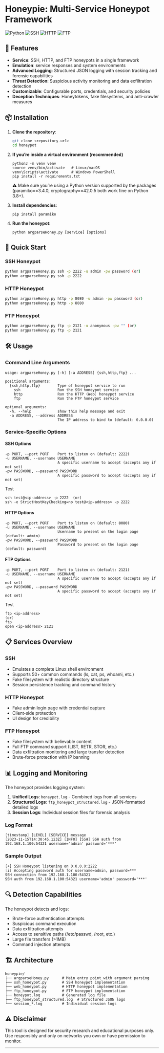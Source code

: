 
# Honeypie: Multi-Service Honeypot Framework

![Python](https://img.shields.io/badge/Python-3.13.5-blue)
![SSH](https://img.shields.io/badge/Service-SSH-orange)
![HTTP](https://img.shields.io/badge/Service-HTTP-red)
![FTP](https://img.shields.io/badge/Service-FTP-blue)


## 🌟 Features

- **Service**: SSH, HTTP, and FTP honeypots in a single framework
- **Emulation**:  service responses and system environments
- **Advanced Logging**: Structured JSON logging with session tracking and forensic capabilities
- **Threat Detection**: Suspicious activity monitoring and data exfiltration detection
- **Customizable**: Configurable ports, credentials, and security policies
- **Deception Techniques**: Honeytokens, fake filesystems, and anti-crawler measures

## 📦 Installation

1. **Clone the repository**:
   ```bash
   git clone <repository-url>
   cd honeypot
   ```
2. **If you’re inside a virtual environment (recommended)**
   ```
   python3 -m venv venv
   source venv/bin/activate   # Linux/macOS
   venv\Scripts\activate      # Windows PowerShell
   pip install -r requirements.txt
   ```

   ⚠️ Make sure you’re using a Python version supported by the packages (paramiko==3.4.0, cryptography==42.0.5 both work fine on Python 3.8+).

3. **Install dependencies**:
   ```
   pip install paramiko
   ```
   
4. **Run the honeypot**:
   ```
   python argparseHoney.py [service] [options]
   ```

## 🚀 Quick Start

### SSH Honeypot
```bash
python argparseHoney.py ssh -p 2222 -u admin -pw password (or)
python argparseHoney.py ssh -p 2222
```

### HTTP Honeypot
```bash
python argparseHoney.py http -p 8080 -u admin -pw password (or)
python argparseHoney.py http -p 8080
```

### FTP Honeypot
```bash
python argparseHoney.py ftp -p 2121 -u anonymous -pw "" (or)
python argparseHoney.py ftp -p 2121
```

## 🛠️ Usage

### Command Line Arguments

```
usage: argparseHoney.py [-h] [-a ADDRESS] {ssh,http,ftp} ...

positional arguments:
  {ssh,http,ftp}        Type of honeypot service to run
    ssh                 Run the SSH honeypot service
    http                Run the HTTP (Web) honeypot service
    ftp                 Run the FTP honeypot service

optional arguments:
  -h, --help            show this help message and exit
  -a ADDRESS, --address ADDRESS
                        The IP address to bind to (default: 0.0.0.0)
```

### Service-Specific Options

#### SSH Options
```
-p PORT, --port PORT    Port to listen on (default: 2222)
-u USERNAME, --username USERNAME
                        A specific username to accept (accepts any if not set)
-pw PASSWORD, --password PASSWORD
                        A specific password to accept (accepts any if not set)
```
Test
```
ssh test@<ip-address> -p 2222  (or)
ssh -o StrictHostKeyChecking=no test@<ip-address> -p 2222
```
#### HTTP Options
```
-p PORT, --port PORT    Port to listen on (default: 8080)
-u USERNAME, --username USERNAME
                        Username to present on the login page (default: admin)
-pw PASSWORD, --password PASSWORD
                        Password to present on the login page (default: password)
```

#### FTP Options
```
-p PORT, --port PORT    Port to listen on (default: 2121)
-u USERNAME, --username USERNAME
                        A specific username to accept (accepts any if not set)
-pw PASSWORD, --password PASSWORD
                        A specific password to accept (accepts any if not set)
```
Test
```
ftp <ip-address> 
(or)
ftp
open <ip-address> 2121
```

## 📋 Services Overview

### SSH
- Emulates a complete Linux shell environment
- Supports 50+ common commands (ls, cat, ps, whoami, etc.)
- Fake filesystem with realistic directory structure
- Session persistence tracking and command history

### HTTP Honeypot
- Fake admin login page with credential capture
- Client-side protection
- UI design for credibility

### FTP Honeypot
- Fake filesystem with believable content
- Full FTP command support (LIST, RETR, STOR, etc.)
- Data exfiltration monitoring and large transfer detection
- Brute-force protection with IP banning

## 📊 Logging and Monitoring

The honeypot provides logging system:

1. **Unified Logs**: `honeypot.log` - Combined logs from all services
2. **Structured Logs**: `ftp_honeypot_structured.log` - JSON-formatted detailed logs
3. **Session Logs**: Individual session files for forensic analysis

### Log Format
```
[timestamp] [LEVEL] [SERVICE] message
[2023-11-15T14:30:45.123Z] [INFO] [SSH] SSH auth from 192.168.1.100:54321 username='admin' password='***'
```

### Sample Output
```
[+] SSH Honeypot listening on 0.0.0.0:2222
[i] Accepting password auth for username=admin, password=***
SSH connection from 192.168.1.100:54321
SSH auth from 192.168.1.100:54321 username='admin' password='***'
```

## 🔍 Detection Capabilities

The honeypot detects and logs:
- Brute-force authentication attempts
- Suspicious command execution
- Data exfiltration attempts
- Access to sensitive paths (/etc/passwd, /root, etc.)
- Large file transfers (>1MB)
- Command injection attempts

## 🏗️ Architecture

```
honeypie/
├── argparseHoney.py      # Main entry point with argument parsing
├── ssh_honeypot.py       # SSH honeypot implementation
├── web_honeypot.py       # HTTP honeypot implementation
├── ftp_honeypot.py       # FTP honeypot implementation
├── honeypot.log          # Generated log file
├── ftp_honeypot_structured.log  # Structured JSON logs
└── session_*.log         # Individual session logs
```


## ⚠️ Disclaimer

This tool is designed for security research and educational purposes only. Use responsibly and only on networks you own or have permission to monitor. 


--------
